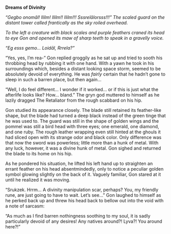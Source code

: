 **Dreams of Divinity**

*“Gegbo onomāl! Ililm! Ililm!! Ililm!!! Sssrelālorsss!!!” The scaled guard on the distant tower called frantically as the sky roiled overhead.*

*To the left a creature with black scales and purple feathers craned its head to eye Gon and opened its maw of sharp teeth to speak in a gravelly voice.*

*“Eg esss gemo… Loidāl, Rrrela?”*

“Yes, yes, I’m rea-” Gon replied groggily as he sat up and tried to sooth his throbbing head by rubbing it with one hand. With a yawn he took in his surroundings which, besides a distant looking space storm, seemed to be absolutely devoid of everything. He was *fairly* certain that he hadn’t gone to sleep in such a barren place, but then again…

“Well, I do feel different… I wonder if it worked… or if this is just what the afterlife looks like? How... bland.” The gryn god muttered to himself as he lazily dragged The Retaliator from the rough scabbard on his hip. 

Gon studied its appearance closely. The blade still retained its feather-like shape, but the blade had turned a deep black instead of the green tinge that he was used to. The guard was still in the shape of golden wings and the pommel was still a bird head with three eyes; one emerald, one diamond, and one ruby. The rough leather wrapping even still hinted at the ghouls it had sliced open with its strange odor and black color. Only difference was that now the sword was powerless; little more than a hunk of metal. With any luck, however, it was a divine hunk of metal. Gon sighed and returned the blade to its home on his hip.

As he pondered his situation, he lifted his left hand up to straighten an errant feather on his head absentmindedly, only to notice a peculiar golden symbol glowing slightly on the back of it. Vaguely familiar, Gon stared at it until he realized it was moving.

“Srukzek. Hrrm… A divinity manipulation scar, perhaps? You, my friendly rune, are just going to have to wait. Let’s see…” Gon laughed to himself as he perked back up and threw his head back to bellow out into the void with a note of sarcasm:

“As much as I find barren nothingness soothing to my soul, it is sadly particularly devoid of any desires! Any natives around?! Lyva?! You around here?!”